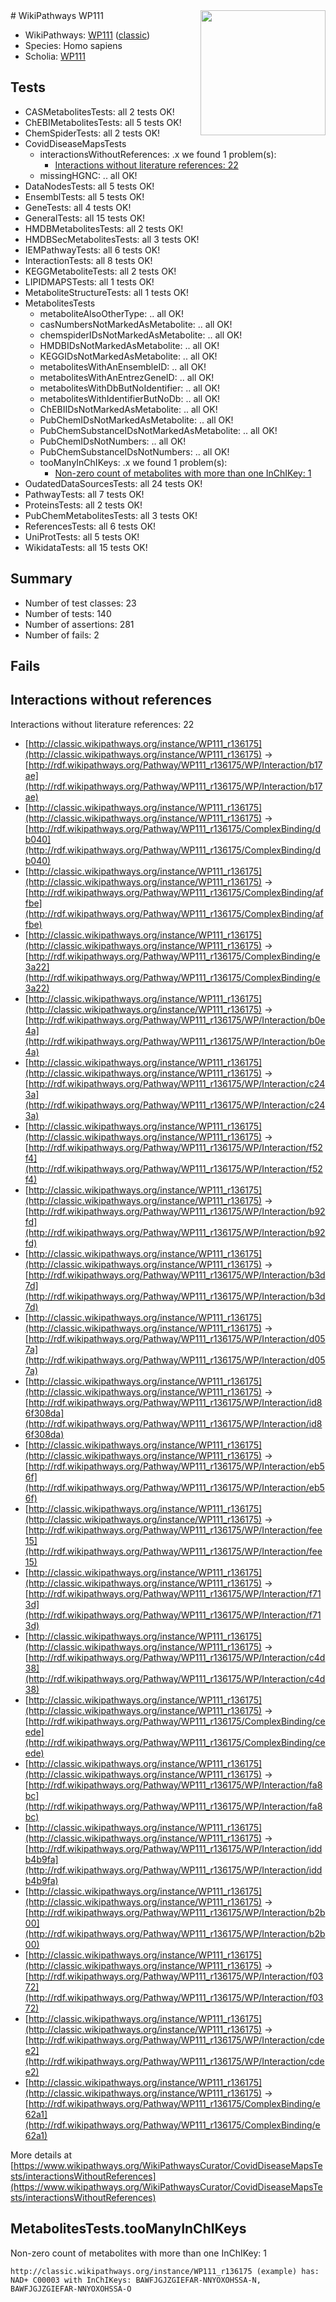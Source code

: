 <img style="float: right; width: 200px" src="https://cms-assets.nporadio.nl/npo3fm/NPO-Serious-Request-Logo-Groen-Ik-Steun-RGB.png" />
# WikiPathways WP111

* WikiPathways: [WP111](https://wikipathways.org/pathways/WP111) ([classic](https://classic.wikipathways.org/instance/WP111))
* Species: Homo sapiens
* Scholia: [WP111](https://scholia.toolforge.org/wikipathways/WP111)
## Tests
* CASMetabolitesTests: all 2 tests OK!
* ChEBIMetabolitesTests: all 5 tests OK!
* ChemSpiderTests: all 2 tests OK!
* CovidDiseaseMapsTests
    * interactionsWithoutReferences: .x we found 1 problem(s):
        * [Interactions without literature references: 22](#9701cd02)
    * missingHGNC: .. all OK!
* DataNodesTests: all 5 tests OK!
* EnsemblTests: all 5 tests OK!
* GeneTests: all 4 tests OK!
* GeneralTests: all 15 tests OK!
* HMDBMetabolitesTests: all 2 tests OK!
* HMDBSecMetabolitesTests: all 3 tests OK!
* IEMPathwayTests: all 6 tests OK!
* InteractionTests: all 8 tests OK!
* KEGGMetaboliteTests: all 2 tests OK!
* LIPIDMAPSTests: all 1 tests OK!
* MetaboliteStructureTests: all 1 tests OK!
* MetabolitesTests
    * metaboliteAlsoOtherType: .. all OK!
    * casNumbersNotMarkedAsMetabolite: .. all OK!
    * chemspiderIDsNotMarkedAsMetabolite: .. all OK!
    * HMDBIDsNotMarkedAsMetabolite: .. all OK!
    * KEGGIDsNotMarkedAsMetabolite: .. all OK!
    * metabolitesWithAnEnsembleID: .. all OK!
    * metabolitesWithAnEntrezGeneID: .. all OK!
    * metabolitesWithDbButNoIdentifier: .. all OK!
    * metabolitesWithIdentifierButNoDb: .. all OK!
    * ChEBIIDsNotMarkedAsMetabolite: .. all OK!
    * PubChemIDsNotMarkedAsMetabolite: .. all OK!
    * PubChemSubstanceIDsNotMarkedAsMetabolite: .. all OK!
    * PubChemIDsNotNumbers: .. all OK!
    * PubChemSubstanceIDsNotNumbers: .. all OK!
    * tooManyInChIKeys: .x we found 1 problem(s):
        * [Non-zero count of metabolites with more than one InChIKey: 1](#a4e4037e)
* OudatedDataSourcesTests: all 24 tests OK!
* PathwayTests: all 7 tests OK!
* ProteinsTests: all 2 tests OK!
* PubChemMetabolitesTests: all 3 tests OK!
* ReferencesTests: all 6 tests OK!
* UniProtTests: all 5 tests OK!
* WikidataTests: all 15 tests OK!


## Summary

* Number of test classes: 23
* Number of tests: 140
* Number of assertions: 281
* Number of fails: 2

## Fails

<a name="9701cd02" />

## Interactions without references

Interactions without literature references: 22

* [http://classic.wikipathways.org/instance/WP111_r136175](http://classic.wikipathways.org/instance/WP111_r136175) -> [http://rdf.wikipathways.org/Pathway/WP111_r136175/WP/Interaction/b17ae](http://rdf.wikipathways.org/Pathway/WP111_r136175/WP/Interaction/b17ae)
* [http://classic.wikipathways.org/instance/WP111_r136175](http://classic.wikipathways.org/instance/WP111_r136175) -> [http://rdf.wikipathways.org/Pathway/WP111_r136175/ComplexBinding/db040](http://rdf.wikipathways.org/Pathway/WP111_r136175/ComplexBinding/db040)
* [http://classic.wikipathways.org/instance/WP111_r136175](http://classic.wikipathways.org/instance/WP111_r136175) -> [http://rdf.wikipathways.org/Pathway/WP111_r136175/ComplexBinding/affbe](http://rdf.wikipathways.org/Pathway/WP111_r136175/ComplexBinding/affbe)
* [http://classic.wikipathways.org/instance/WP111_r136175](http://classic.wikipathways.org/instance/WP111_r136175) -> [http://rdf.wikipathways.org/Pathway/WP111_r136175/ComplexBinding/e3a22](http://rdf.wikipathways.org/Pathway/WP111_r136175/ComplexBinding/e3a22)
* [http://classic.wikipathways.org/instance/WP111_r136175](http://classic.wikipathways.org/instance/WP111_r136175) -> [http://rdf.wikipathways.org/Pathway/WP111_r136175/WP/Interaction/b0e4a](http://rdf.wikipathways.org/Pathway/WP111_r136175/WP/Interaction/b0e4a)
* [http://classic.wikipathways.org/instance/WP111_r136175](http://classic.wikipathways.org/instance/WP111_r136175) -> [http://rdf.wikipathways.org/Pathway/WP111_r136175/WP/Interaction/c243a](http://rdf.wikipathways.org/Pathway/WP111_r136175/WP/Interaction/c243a)
* [http://classic.wikipathways.org/instance/WP111_r136175](http://classic.wikipathways.org/instance/WP111_r136175) -> [http://rdf.wikipathways.org/Pathway/WP111_r136175/WP/Interaction/f52f4](http://rdf.wikipathways.org/Pathway/WP111_r136175/WP/Interaction/f52f4)
* [http://classic.wikipathways.org/instance/WP111_r136175](http://classic.wikipathways.org/instance/WP111_r136175) -> [http://rdf.wikipathways.org/Pathway/WP111_r136175/WP/Interaction/b92fd](http://rdf.wikipathways.org/Pathway/WP111_r136175/WP/Interaction/b92fd)
* [http://classic.wikipathways.org/instance/WP111_r136175](http://classic.wikipathways.org/instance/WP111_r136175) -> [http://rdf.wikipathways.org/Pathway/WP111_r136175/WP/Interaction/b3d7d](http://rdf.wikipathways.org/Pathway/WP111_r136175/WP/Interaction/b3d7d)
* [http://classic.wikipathways.org/instance/WP111_r136175](http://classic.wikipathways.org/instance/WP111_r136175) -> [http://rdf.wikipathways.org/Pathway/WP111_r136175/WP/Interaction/d057a](http://rdf.wikipathways.org/Pathway/WP111_r136175/WP/Interaction/d057a)
* [http://classic.wikipathways.org/instance/WP111_r136175](http://classic.wikipathways.org/instance/WP111_r136175) -> [http://rdf.wikipathways.org/Pathway/WP111_r136175/WP/Interaction/id86f308da](http://rdf.wikipathways.org/Pathway/WP111_r136175/WP/Interaction/id86f308da)
* [http://classic.wikipathways.org/instance/WP111_r136175](http://classic.wikipathways.org/instance/WP111_r136175) -> [http://rdf.wikipathways.org/Pathway/WP111_r136175/WP/Interaction/eb56f](http://rdf.wikipathways.org/Pathway/WP111_r136175/WP/Interaction/eb56f)
* [http://classic.wikipathways.org/instance/WP111_r136175](http://classic.wikipathways.org/instance/WP111_r136175) -> [http://rdf.wikipathways.org/Pathway/WP111_r136175/WP/Interaction/fee15](http://rdf.wikipathways.org/Pathway/WP111_r136175/WP/Interaction/fee15)
* [http://classic.wikipathways.org/instance/WP111_r136175](http://classic.wikipathways.org/instance/WP111_r136175) -> [http://rdf.wikipathways.org/Pathway/WP111_r136175/WP/Interaction/f713d](http://rdf.wikipathways.org/Pathway/WP111_r136175/WP/Interaction/f713d)
* [http://classic.wikipathways.org/instance/WP111_r136175](http://classic.wikipathways.org/instance/WP111_r136175) -> [http://rdf.wikipathways.org/Pathway/WP111_r136175/WP/Interaction/c4d38](http://rdf.wikipathways.org/Pathway/WP111_r136175/WP/Interaction/c4d38)
* [http://classic.wikipathways.org/instance/WP111_r136175](http://classic.wikipathways.org/instance/WP111_r136175) -> [http://rdf.wikipathways.org/Pathway/WP111_r136175/ComplexBinding/ceede](http://rdf.wikipathways.org/Pathway/WP111_r136175/ComplexBinding/ceede)
* [http://classic.wikipathways.org/instance/WP111_r136175](http://classic.wikipathways.org/instance/WP111_r136175) -> [http://rdf.wikipathways.org/Pathway/WP111_r136175/WP/Interaction/fa8bc](http://rdf.wikipathways.org/Pathway/WP111_r136175/WP/Interaction/fa8bc)
* [http://classic.wikipathways.org/instance/WP111_r136175](http://classic.wikipathways.org/instance/WP111_r136175) -> [http://rdf.wikipathways.org/Pathway/WP111_r136175/WP/Interaction/iddb4b9fa](http://rdf.wikipathways.org/Pathway/WP111_r136175/WP/Interaction/iddb4b9fa)
* [http://classic.wikipathways.org/instance/WP111_r136175](http://classic.wikipathways.org/instance/WP111_r136175) -> [http://rdf.wikipathways.org/Pathway/WP111_r136175/WP/Interaction/b2b00](http://rdf.wikipathways.org/Pathway/WP111_r136175/WP/Interaction/b2b00)
* [http://classic.wikipathways.org/instance/WP111_r136175](http://classic.wikipathways.org/instance/WP111_r136175) -> [http://rdf.wikipathways.org/Pathway/WP111_r136175/WP/Interaction/f0372](http://rdf.wikipathways.org/Pathway/WP111_r136175/WP/Interaction/f0372)
* [http://classic.wikipathways.org/instance/WP111_r136175](http://classic.wikipathways.org/instance/WP111_r136175) -> [http://rdf.wikipathways.org/Pathway/WP111_r136175/WP/Interaction/cdee2](http://rdf.wikipathways.org/Pathway/WP111_r136175/WP/Interaction/cdee2)
* [http://classic.wikipathways.org/instance/WP111_r136175](http://classic.wikipathways.org/instance/WP111_r136175) -> [http://rdf.wikipathways.org/Pathway/WP111_r136175/ComplexBinding/e62a1](http://rdf.wikipathways.org/Pathway/WP111_r136175/ComplexBinding/e62a1)


More details at [https://www.wikipathways.org/WikiPathwaysCurator/CovidDiseaseMapsTests/interactionsWithoutReferences](https://www.wikipathways.org/WikiPathwaysCurator/CovidDiseaseMapsTests/interactionsWithoutReferences)

<a name="a4e4037e" />

## MetabolitesTests.tooManyInChIKeys

Non-zero count of metabolites with more than one InChIKey: 1
```
http://classic.wikipathways.org/instance/WP111_r136175 (example) has: NAD+ C00003 with InChIKeys: BAWFJGJZGIEFAR-NNYOXOHSSA-N, BAWFJGJZGIEFAR-NNYOXOHSSA-O
```

